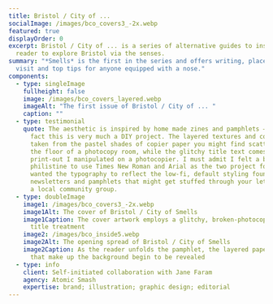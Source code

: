 ```yaml
---
title: Bristol / City of ...
socialImage: /images/bco_covers3_-2x.webp
featured: true
displayOrder: 0
excerpt: Bristol / City of ... is a series of alternative guides to inspire its
  reader to explore Bristol via the senses.
summary: "*Smells* is the first in the series and offers writing, places to
  visit and top tips for anyone equipped with a nose."
components:
  - type: singleImage
    fullheight: false
    image: /images/bco_covers_layered.webp
    imageAlt: "The first issue of Bristol / City of ... "
    caption: ""
  - type: testimonial
    quote: The aesthetic is inspired by home made zines and pamphlets – owing to the
      fact this is very much a DIY project. The layered textures and colours are
      taken from the pastel shades of copier paper you might find scattered on
      the floor of a photocopy room, while the glitchy title text comes from a
      print-out I manipulated on a photocopier. I must admit I felt a bit of a
      philistine to use Times New Roman and Arial as the two project fonts but I
      wanted the typography to reflect the low-fi, default styling found in the
      newsletters and pamphlets that might get stuffed through your letterbox by
      a local community group.
  - type: doubleImage
    image1: /images/bco_covers3_-2x.webp
    image1Alt: The cover of Bristol / City of Smells
    image1Caption: The cover artwork employs a glitchy, broken-photocopier-inspired
      title treatment
    image2: /images/bco_inside5.webp
    image2Alt: The opening spread of Bristol / City of Smells
    image2Caption: As the reader unfolds the pamphlet, the layered paper textures
      that make up the background begin to be revealed
  - type: info
    client: Self-initiated collaboration with Jane Faram
    agency: Atomic Smash
    expertise: brand; illustration; graphic design; editorial
---
```

